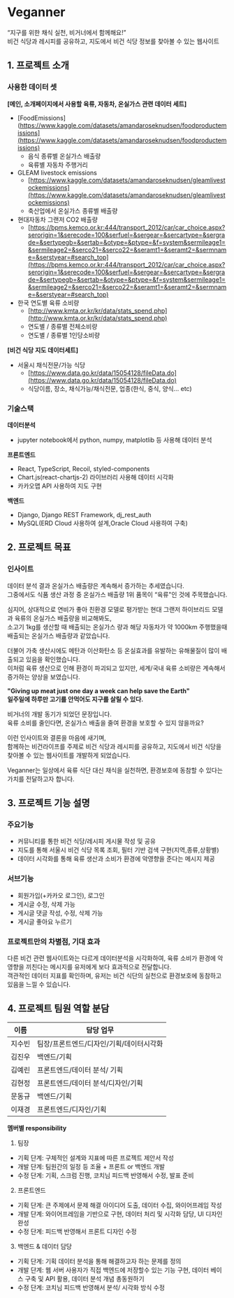 # Veganner

“지구를 위한 채식 실천, 비거너에서 함께해요!”<br />
비건 식당과 레시피를 공유하고, 지도에서 비건 식당 정보를 찾아볼 수 있는 웹사이트


## 1. 프로젝트 소개

### 사용한 데이터 셋

**[메인, 소개페이지에서 사용할 육류, 자동차, 온실가스 관련 데이터 세트]**

- [FoodEmissions](https://www.kaggle.com/datasets/amandaroseknudsen/foodproductemissions](https://www.kaggle.com/datasets/amandaroseknudsen/foodproductemissions)
    - 음식 종류별 온실가스 배출량
    - 육류별 자동차 주행거리
- GLEAM livestock emissions
    - [https://www.kaggle.com/datasets/amandaroseknudsen/gleamlivestockemissions](https://www.kaggle.com/datasets/amandaroseknudsen/gleamlivestockemissions)
    - 축산업에서 온실가스 종류별 배출량
- 현대자동차 그랜저 CO2 배출량
    - [https://bpms.kemco.or.kr:444/transport_2012/car/car_choice.aspx?serorigin=1&serecode=100&serfuel=&sergear=&sercartype=&sergrade=&sertypegb=&sertab=&otype=&ptype=&f=system&sermileage1=&sermileage2=&serco21=&serco22=&seramt1=&seramt2=&sermname=&serstyear=#search_top](https://bpms.kemco.or.kr:444/transport_2012/car/car_choice.aspx?serorigin=1&serecode=100&serfuel=&sergear=&sercartype=&sergrade=&sertypegb=&sertab=&otype=&ptype=&f=system&sermileage1=&sermileage2=&serco21=&serco22=&seramt1=&seramt2=&sermname=&serstyear=#search_top)
- 한국 연도별 육류 소비량
    - [http://www.kmta.or.kr/kr/data/stats_spend.php](http://www.kmta.or.kr/kr/data/stats_spend.php)
    - 연도별 / 종류별 전체소비량
    - 연도별 / 종류별 1인당소비량

**[비건 식당 지도 데이터세트]**

- 서울시 채식전문/가능 식당
    - [https://www.data.go.kr/data/15054128/fileData.do](https://www.data.go.kr/data/15054128/fileData.do)
    - 식당이름, 장소, 채식가능/채식전문, 업종(한식, 중식, 양식… etc)

### 기술스택

**데이터분석**

- jupyter notebook에서 python, numpy, matplotlib 등 사용해 데이터 분석

**프론트엔드**

- React, TypeScript, Recoil, styled-components
- Chart.js(react-chartjs-2) 라이브러리 사용해 데이터 시각화
- 카카오맵 API 사용하여 지도 구현

**백엔드**

- Django, Django REST Framework, dj_rest_auth
- MySQL(ERD Cloud 사용하여 설계,Oracle Cloud 사용하여 구축)


## 2. 프로젝트 목표

### 인사이트

데이터 분석 결과 온실가스 배출량은 계속해서 증가하는 추세였습니다.<br />
그중에서도 식품 생산 과정 중 온실가스 배출량 1위 품목이 “육류"인 것에 주목했습니다.

심지어, 상대적으로 연비가 좋아 친환경 모델로 평가받는 현대 그랜저 하이브리드 모델과 육류의 온실가스 배출량을 비교해봐도,<br />
소고기 1kg를 생산할 때 배출되는 온실가스 량과 해당 자동차가 약 1000km 주행했을때 배출되는 온실가스 배출량과 같았습니다.

더불어 가축 생산시에도 메탄과 이산화탄소 등 온실효과를 유발하는 유해물질이 많이 배출되고 있음을 확인했습니다.<br />
이처럼 육류 생산으로 인해 환경이 파괴되고 있지만, 세계/국내 육류 소비량은 계속해서 증가하는 양상을 보였습니다.

**"Giving up meat just one day a week can help save the Earth"**<br />
**일주일에 하루만 고기를 안먹어도 지구를 살릴 수 있다.**

비거너의 개발 동기가 되었던 문장입니다. <br />
육류 소비를 줄인다면, 온실가스 배출을 줄여 환경을 보호할 수 있지 않을까요?

이런 인사이트와 결론을 마음에 새기며, <br />
함께하는 비건라이프를 주제로 비건 식당과 레시피를 공유하고, 지도에서 비건 식당을 찾아볼 수 있는 웹사이트를 개발하게 되었습니다.

Veganner는 일상에서 육류 식단 대신 채식을 실천하면, 환경보호에 동참할 수 있다는 가치를 전달하고자 합니다.


## 3. 프로젝트 기능 설명

### 주요기능

- 커뮤니티를 통한 비건 식당/레시피 게시물 작성 및 공유
- 지도를 통해 서울시 비건 식당 목록 조회, 필터 기반 검색 구현(지역,종류,상황별)
- 데이터 시각화를 통해 육류 생산과 소비가 환경에 악영향을 준다는 메시지 제공

### 서브기능

- 회원가입(+카카오 로그인), 로그인
- 게시글 수정, 삭제 가능
- 게시글 댓글 작성, 수정, 삭제 가능
- 게시글 좋아요 누르기

### 프로젝트만의 차별점, 기대 효과
다른 비건 관련 웹사이트와는 다르게 데이터분석을 시각화하여, 육류 소비가 환경에 악영향을 끼친다는 메시지를 유저에게 보다 효과적으로 전달합니다.<br />
객관적인 데이터 지표를 확인하며, 유저는 비건 식단의 실천으로 환경보호에 동참하고 있음을 느낄 수 있습니다.


## 4. 프로젝트 팀원 역할 분담

| 이름 | 담당 업무 |
| --- | --- |
| 지수빈 | 팀장/프론트엔드/디자인/기획/데이터시각화 |
| 김진우 | 백엔드/기획 |
| 김예린 | 프론트엔드/데이터 분석/ 기획 |
| 김현정 | 프론트엔드/데이터 분석/디자인/기획 |
| 문동규 | 백엔드/기획 |
| 이재경 | 프론트엔드/디자인/기획 |

**멤버별 responsibility**

1. 팀장 

- 기획 단계: 구체적인 설계와 지표에 따른 프로젝트 제안서 작성
- 개발 단계: 팀원간의 일정 등 조율 + 프론트 or 백엔드 개발
- 수정 단계: 기획, 스크럼 진행, 코치님 피드백 반영해서 수정, 발표 준비

2. 프론트엔드 

- 기획 단계: 큰 주제에서 문제 해결 아이디어 도출, 데이터 수집, 와이어프레임 작성
- 개발 단계: 와이어프레임을 기반으로 구현, 데이터 처리 및 시각화 담당, UI 디자인 완성
- 수정 단계: 피드백 반영해서 프론트 디자인 수정

 3. 백엔드 & 데이터 담당

- 기획 단계: 기획 데이터 분석을 통해 해결하고자 하는 문제를 정의
- 개발 단계: 웹 서버 사용자가 직접 백엔드에 저장할수 있는 기능 구현, 데이터 베이스 구축 및 API 활용, 데이터 분석 개념 총동원하기
- 수정 단계: 코치님 피드백 반영해서 분석/ 시각화 방식 수정

